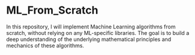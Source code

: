 # ML_From_Scratch
In this repository, I will implement Machine Learning algorithms from scratch, without relying on any ML-specific libraries. The goal is to build a deep understanding of the underlying mathematical principles and mechanics of these algorithms.
